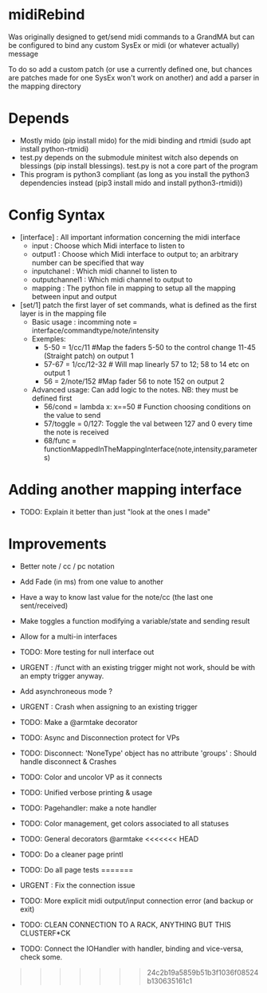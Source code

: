 # midiRebind
Was originally designed to get/send midi commands to a GrandMA but can be configured to bind any custom SysEx or midi (or whatever actually) message

To do so add a custom patch (or use a currently defined one, but chances are patches made for one SysEx won't work on another) and add a parser in the mapping directory

# Depends
* Mostly mido (pip install mido) for the midi binding and rtmidi (sudo apt install python-rtmidi)
* test.py depends on the submodule minitest witch also depends on blessings (pip install blessings). test.py is not a core part of the program
* This program is python3 compliant (as long as you install the python3 dependencies instead (pip3 install mido and install python3-rtmidi))

# Config Syntax

* [interface] : All important information concerning the midi interface
  * input : Choose which Midi interface to listen to
  * output1 : Choose which Midi interface to output to; an arbitrary number can be specified that way
  * inputchanel : Which midi channel to listen to
  * outputchannel1 : Which midi channel to output to
  * mapping : The python file in mapping to setup all the mapping between input and output
* [set/1] patch the first layer of set commands, what is defined as the first layer is in the mapping file
  * Basic usage : incomming note = interface/commandtype/note/intensity
  * Exemples:
    * 5-50 = 1/cc/11 #Map the faders 5-50 to the control change 11-45 (Straight patch) on output 1
    * 57-67 = 1/cc/12-32 # Will map linearly 57 to 12; 58 to 14 etc on output 1
    * 56 = 2/note/152 #Map fader 56 to note 152 on output 2
  * Advanced usage: Can add logic to the notes. NB: they must be defined first
    * 56/cond = lambda x: x==50 # Function choosing conditions on the value to send
    * 57/toggle = 0/127: Toggle the val between 127 and 0 every time the note is received
    * 68/func = functionMappedInTheMappingInterface(note,intensity,parameters)

# Adding another mapping interface
* TODO: Explain it better than just "look at the ones I made"

# Improvements
* Better note / cc / pc notation
* Add Fade (in ms) from one value to another
* Have a way to know last value for the note/cc (the last one sent/received)
* Make toggles a function modifying a variable/state and sending result
* Allow for a multi-in interfaces
* TODO: More testing for null interface out
* URGENT : /funct with an existing trigger might not work, should be with an empty trigger anyway.
* Add asynchroneous mode ?
* URGENT : Crash when assigning to an existing trigger
* TODO: Make a @armtake decorator
* TODO: Async and Disconnection protect for VPs
* TODO: Disconnect: 'NoneType' object has no attribute 'groups' : Should handle disconnect & Crashes
* TODO: Color and uncolor VP as it connects
* TODO: Unified verbose printing & usage


* TODO: Pagehandler: make a note handler
* TODO: Color management, get colors associated to all statuses
* TODO: General decorators @armtake
<<<<<<< HEAD
* TODO: Do a cleaner page printl
* TODO: Do all page tests
=======

* URGENT : Fix the connection issue
* TODO: More explicit midi output/input connection error (and backup or exit)
* TODO: CLEAN CONNECTION TO A RACK, ANYTHING BUT THIS CLUSTERF*CK
* TODO: Connect the IOHandler with handler, binding and vice-versa, check some.
>>>>>>> 24c2b19a5859b51b3f1036f08524b130635161c1

